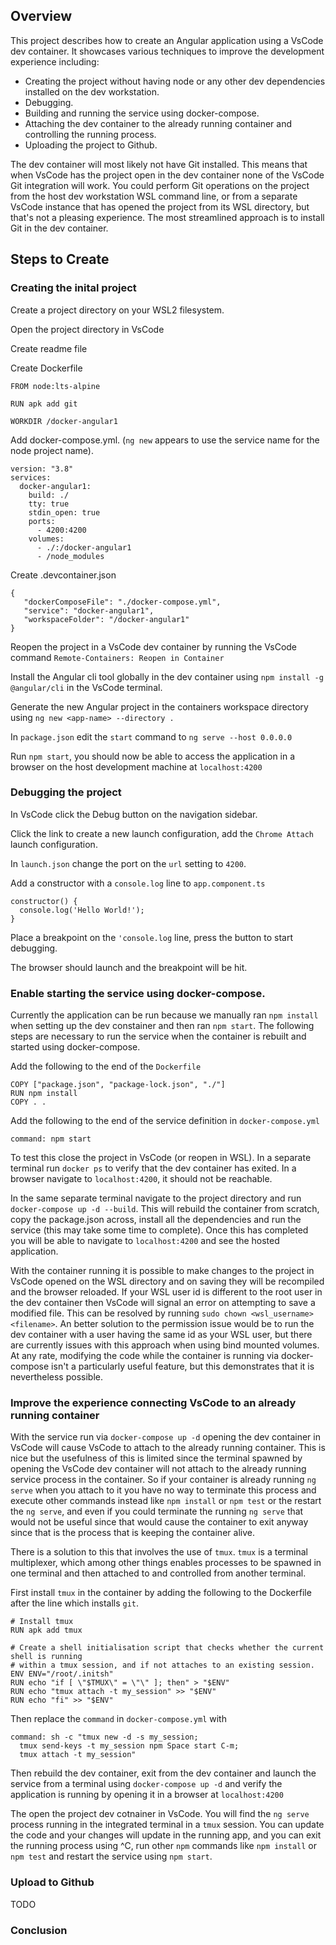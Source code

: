 ## Overview

This project describes how to create an Angular application using a VsCode dev container. It showcases various techniques to improve the development experience including:

* Creating the project without having node or any other dev dependencies installed on the dev workstation.
* Debugging.
* Building and running the service using docker-compose.
* Attaching the dev container to the already running container and controlling the running process.
* Uploading the project to Github.

The dev container will most likely not have Git installed. This means that when VsCode has the project open in the dev container none of the VsCode Git integration will work. You could perform Git operations on the project from the host dev workstation WSL command line, or from a separate VsCode instance that has opened the project from its WSL directory, but that's not a pleasing experience. The most streamlined approach is to install Git in the dev container.

## Steps to Create

### Creating the inital project

Create a project directory on your WSL2 filesystem.

Open the project directory in VsCode

Create readme file

Create Dockerfile

    FROM node:lts-alpine

    RUN apk add git
    
    WORKDIR /docker-angular1

Add docker-compose.yml. (`ng new` appears to use the service name for the node project name).

    version: "3.8"
    services:  
      docker-angular1:
        build: ./
        tty: true
        stdin_open: true
        ports:
          - 4200:4200
        volumes:
          - ./:/docker-angular1
          - /node_modules
    
Create .devcontainer.json

    {
       "dockerComposeFile": "./docker-compose.yml",
       "service": "docker-angular1",
       "workspaceFolder": "/docker-angular1"
    }

Reopen the project in a VsCode dev container by running the VsCode command `Remote-Containers: Reopen in Container`

Install the Angular cli tool globally in the dev container using `npm install -g @angular/cli` in the VsCode terminal.

Generate the new Angular project in the containers workspace directory using `ng new <app-name> --directory .`

In `package.json` edit the `start` command to `ng serve --host 0.0.0.0`

Run `npm start`, you should now be able to access the application in a browser on the host development machine at `localhost:4200`

### Debugging the project

In VsCode click the Debug button on the navigation sidebar.

Click the link to create a new launch configuration, add the `Chrome Attach` launch configuration.

In `launch.json` change the port on the `url` setting to `4200`.

Add a constructor with a `console.log` line to `app.component.ts`

    constructor() {
      console.log('Hello World!');
    }
    
Place a breakpoint on the `'console.log` line, press the button to start debugging.

The browser should launch and the breakpoint will be hit.

### Enable starting the service using docker-compose.

Currently the application can be run because we manually ran `npm install` when setting up the dev constainer and then ran `npm start`. The following steps are necessary to run the service when the container is rebuilt and started using docker-compose.

Add the following to the end of the `Dockerfile`

    COPY ["package.json", "package-lock.json", "./"]
    RUN npm install
    COPY . .

Add the following to the end of the service definition in `docker-compose.yml`

    command: npm start

To test this close the project in VsCode (or reopen in WSL). In a separate terminal run `docker ps` to verify that the dev container has exited. In a browser navigate to `localhost:4200`, it should not be reachable.

In the same separate terminal navigate to the project directory and run `docker-compose up -d --build`. This will rebuild the container from scratch, copy the package.json across, install all the dependencies and run the service (this may take some time to complete). Once this has completed you will be able to navigate to `localhost:4200` and see the hosted application.

With the container running it is possible to make changes to the project in VsCode opened on the WSL directory and on saving they will be recompiled and the browser reloaded. If your WSL user id is different to the root user in the dev container then VsCode will signal an error on attempting to save a modified file. This can be resolved by running `sudo chown <wsl_username> <filename>`. An better solution to the permission issue would be to run the dev container with a user having the same id as your WSL user, but there are currently issues with this approach when using bind mounted volumes. At any rate, modifying the code while the container is running via docker-compose isn't a particularly useful feature, but this demonstrates that it is nevertheless possible.

### Improve the experience connecting VsCode to an already running container

With the service run via `docker-compose up -d` opening the dev container in VsCode will cause VsCode to attach to the already running container. This is nice but the usefulness of this is limited since the terminal spawned by opening the VsCode dev container will not attach to the already running service process in the container. So if your container is already running `ng serve` when you attach to it you have no way to terminate this process and execute other commands instead like `npm install` or `npm test` or the restart the `ng serve`, and even if you could terminate the running `ng serve` that would not be useful since that would cause the container to exit anyway since that is the process that is keeping the container alive.

There is a solution to this that involves the use of `tmux`. `tmux` is a terminal multiplexer, which among other things enables processes to be spawned in one terminal and then attached to and controlled from another terminal.

First install `tmux` in the container by adding the following to the Dockerfile after the line which installs `git`.

    # Install tmux
    RUN apk add tmux
    
    # Create a shell initialisation script that checks whether the current shell is running
    # within a tmux session, and if not attaches to an existing session.
    ENV ENV="/root/.initsh"
    RUN echo "if [ \"$TMUX\" = \"\" ]; then" > "$ENV"
    RUN echo "tmux attach -t my_session" >> "$ENV"
    RUN echo "fi" >> "$ENV"

Then replace the `command` in `docker-compose.yml` with

    command: sh -c "tmux new -d -s my_session;
      tmux send-keys -t my_session npm Space start C-m;
      tmux attach -t my_session"

Then rebuild the dev container, exit from the dev container and launch the service from a terminal using `docker-compose up -d` and verify the application is running by opening it in a browser at `localhost:4200`

The open the project dev cotnainer in VsCode. You will find the `ng serve` process running in the integrated terminal in a `tmux` session. You can update the code and your changes will update in the running app, and you can exit the running process using ^C, run other `npm` commands like `npm install` or `npm test` and restart the service using `npm start`.

### Upload to Github

TODO


### Conclusion

